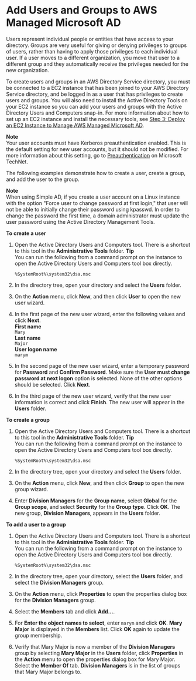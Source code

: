 # Add Users and Groups to AWS Managed Microsoft AD<a name="ms_ad_create_users_groups"></a>

Users represent individual people or entities that have access to your directory\. Groups are very useful for giving or denying privileges to groups of users, rather than having to apply those privileges to each individual user\. If a user moves to a different organization, you move that user to a different group and they automatically receive the privileges needed for the new organization\.

To create users and groups in an AWS Directory Service directory, you must be connected to a EC2 instance that has been joined to your AWS Directory Service directory, and be logged in as a user that has privileges to create users and groups\. You will also need to install the Active Directory Tools on your EC2 instance so you can add your users and groups with the Active Directory Users and Computers snap\-in\. For more information about how to set up an EC2 instance and install the necessary tools, see [Step 3: Deploy an EC2 Instance to Manage AWS Managed Microsoft AD](microsoftadbasestep3.md)\.

**Note**  
Your user accounts must have Kerberos preauthentication enabled\. This is the default setting for new user accounts, but it should not be modified\. For more information about this setting, go to [Preauthentication](http://technet.microsoft.com/en-us/library/cc961961.aspx) on Microsoft TechNet\.

The following examples demonstrate how to create a user, create a group, and add the user to the group\. 

**Note**  
When using Simple AD, if you create a user account on a Linux instance with the option "Force user to change password at first login," that user will not be able to initially change their password using kpasswd\. In order to change the password the first time, a domain administrator must update the user password using the Active Directory Management Tools\.

**To create a user**

1. Open the Active Directory Users and Computers tool\. There is a shortcut to this tool in the **Administrative Tools** folder\.
**Tip**  
You can run the following from a command prompt on the instance to open the Active Directory Users and Computers tool box directly\.  

   ```
   %SystemRoot%\system32\dsa.msc
   ```

1. In the directory tree, open your directory and select the **Users** folder\.

1. On the **Action** menu, click **New**, and then click **User** to open the new user wizard\.

1. In the first page of the new user wizard, enter the following values and click **Next**\.  
**First name**  
`Mary`  
**Last name**  
`Major`  
**User logon name**  
`marym`

1. In the second page of the new user wizard, enter a temporary password for **Password** and **Confirm Password**\. Make sure the **User must change password at next logon** option is selected\. None of the other options should be selected\. Click **Next**\.

1. In the third page of the new user wizard, verify that the new user information is correct and click **Finish**\. The new user will appear in the **Users** folder\.

**To create a group**

1. Open the Active Directory Users and Computers tool\. There is a shortcut to this tool in the **Administrative Tools** folder\.
**Tip**  
You can run the following from a command prompt on the instance to open the Active Directory Users and Computers tool box directly\.  

   ```
   %SystemRoot%\system32\dsa.msc
   ```

1. In the directory tree, open your directory and select the **Users** folder\.

1. On the **Action** menu, click **New**, and then click **Group** to open the new group wizard\.

1. Enter **Division Managers** for the **Group name**, select **Global** for the **Group scope**, and select **Security** for the **Group type**\. Click **OK**\. The new group, **Division Managers**, appears in the **Users** folder\.

**To add a user to a group**

1. Open the Active Directory Users and Computers tool\. There is a shortcut to this tool in the **Administrative Tools** folder\.
**Tip**  
You can run the following from a command prompt on the instance to open the Active Directory Users and Computers tool box directly\.  

   ```
   %SystemRoot%\system32\dsa.msc
   ```

1. In the directory tree, open your directory, select the **Users** folder, and select the **Division Managers** group\.

1. On the **Action** menu, click **Properties** to open the properties dialog box for the **Division Managers** group\.

1. Select the **Members** tab and click **Add\.\.\.**\.

1. For **Enter the object names to select**, enter `marym` and click **OK**\. **Mary Major** is displayed in the **Members** list\. Click **OK** again to update the group membership\.

1. Verify that Mary Major is now a member of the **Division Managers** group by selecting **Mary Major** in the **Users** folder, click **Properties** in the **Action** menu to open the properties dialog box for Mary Major\. Select the **Member Of** tab\. **Division Managers** is in the list of groups that Mary Major belongs to\.